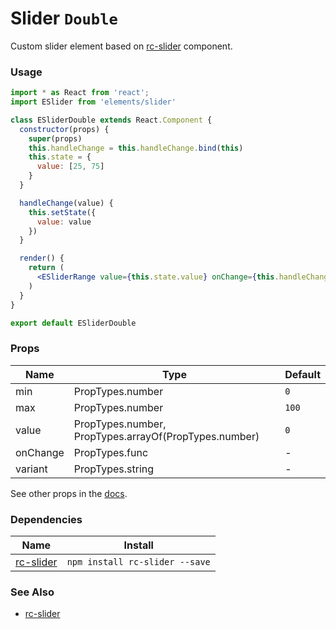 # Slider `Double`

Custom slider element based on [rc-slider](https://github.com/react-component/slider) component.

<!-- STORY -->

### Usage
```jsx
import * as React from 'react';
import ESlider from 'elements/slider'

class ESliderDouble extends React.Component {
  constructor(props) {
    super(props)
    this.handleChange = this.handleChange.bind(this)
    this.state = {
      value: [25, 75]
    }
  }

  handleChange(value) {
    this.setState({
      value: value
    })
  }

  render() {
    return (
      <ESliderRange value={this.state.value} onChange={this.handleChange} />
    )
  }
}

export default ESliderDouble
```

### Props

| Name     | Type                                                  | Default |
|----------|-------------------------------------------------------|---------|
| min      | PropTypes.number                                      | `0`     |
| max      | PropTypes.number                                      | `100`   |
| value    | PropTypes.number, PropTypes.arrayOf(PropTypes.number) | `0`     |
| onChange | PropTypes.func                                        | -       |
| variant  | PropTypes.string                                      | -       |

See other props in the [docs](https://github.com/react-component/slider#common-api).

### Dependencies

| Name        | Install    |
|-------------|---------|
| [rc-slider](https://github.com/react-component/slider) | `npm install rc-slider --save` |

### See Also
- [rc-slider](https://github.com/react-component/slider)
